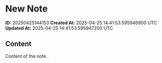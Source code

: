 # New Note

**ID:** 20250425144153
**Created At:** 2025-04-25 14:41:53.595946900 UTC
**Updated At:** 2025-04-25 14:41:53.595947200 UTC

## Content
Content of the note.
